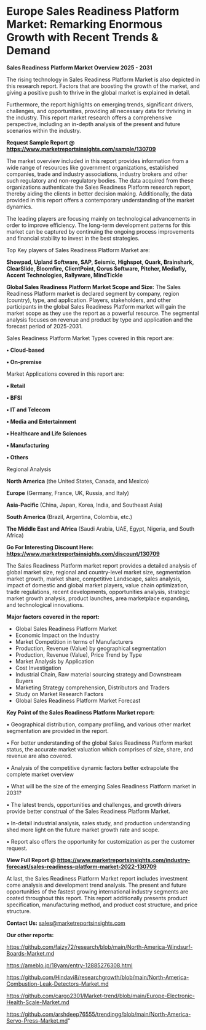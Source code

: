 # Europe Sales Readiness Platform Market: Remarking Enormous Growth with Recent Trends & Demand

<Strong> Sales Readiness Platform Market Overview 2025 - 2031</strong>

The rising technology in Sales Readiness Platform Market is also depicted in this research report. Factors that are boosting the growth of the market, and giving a positive push to thrive in the global market is explained in detail.

Furthermore, the report highlights on emerging trends, significant drivers, challenges, and opportunities, providing all necessary data for thriving in the industry. This report market research offers a comprehensive perspective, including an in-depth analysis of the present and future scenarios within the industry.

<strong>Request Sample Report @ <a href=https://www.marketreportsinsights.com/sample/130709>https://www.marketreportsinsights.com/sample/130709</a></strong>

The market overview included in this report provides information from a wide range of resources like government organizations, established companies, trade and industry associations, industry brokers and other such regulatory and non-regulatory bodies. The data acquired from these organizations authenticate the Sales Readiness Platform research report, thereby aiding the clients in better decision making. Additionally, the data provided in this report offers a contemporary understanding of the market dynamics.

The leading players are focusing mainly on technological advancements in order to improve efficiency. The long-term development patterns for this market can be captured by continuing the ongoing process improvements and financial stability to invest in the best strategies.

Top Key players of Sales Readiness Platform Market are:

<strong>Showpad, Upland Software, SAP, Seismic, Highspot, Quark, Brainshark, ClearSlide, Bloomfire, ClientPoint, Qorus Software, Pitcher, Mediafly, Accent Technologies, Rallyware, MindTickle</strong>

<strong><b>Global Sales Readiness Platform Market Scope and Size:</b></strong>
The Sales Readiness Platform market is declared segment by company, region (country), type, and application. Players, stakeholders, and other participants in the global Sales Readiness Platform market will gain the market scope as they use the report as a powerful resource. The segmental analysis focuses on revenue and product by type and application and the forecast period of 2025-2031.

Sales Readiness Platform Market Types covered in this report are:

<strong>• Cloud-based

• On-premise</strong>

Market Applications covered in this report are:

<strong>• Retail

• BFSI

• IT and Telecom

• Media and Entertainment

• Healthcare and Life Sciences

• Manufacturing

• Others</strong> 

Regional Analysis

<strong>North America</strong> (the United States, Canada, and Mexico)

<strong>Europe</strong> (Germany, France, UK, Russia, and Italy)

<strong>Asia-Pacific</strong> (China, Japan, Korea, India, and Southeast Asia)

<strong>South America</strong> (Brazil, Argentina, Colombia, etc.)

<strong>The Middle East and Africa</strong> (Saudi Arabia, UAE, Egypt, Nigeria, and South Africa)

<strong>Go For Interesting Discount Here: <a href=https://www.marketreportsinsights.com/discount/130709>https://www.marketreportsinsights.com/discount/130709</a></strong>

The Sales Readiness Platform market report provides a detailed analysis of global market size, regional and country-level market size, segmentation market growth, market share, competitive Landscape, sales analysis, impact of domestic and global market players, value chain optimization, trade regulations, recent developments, opportunities analysis, strategic market growth analysis, product launches, area marketplace expanding, and technological innovations.

<strong><b>Major factors covered in the report:</b></strong>
<ul>
  <li>Global Sales Readiness Platform Market </li>
  <li>Economic Impact on the Industry</li>
  <li>Market Competition in terms of Manufacturers</li>
  <li>Production, Revenue (Value) by geographical segmentation</li>
  <li>Production, Revenue (Value), Price Trend by Type</li>
  <li>Market Analysis by Application</li>
  <li>Cost Investigation</li>
  <li>Industrial Chain, Raw material sourcing strategy and Downstream Buyers</li>
  <li>Marketing Strategy comprehension, Distributors and Traders</li>
  <li>Study on Market Research Factors</li>
  <li>Global Sales Readiness Platform Market Forecast</li>
</ul>

<strong><b>Key Point of the Sales Readiness Platform Market report:</b></strong>

• Geographical distribution, company profiling, and various other market segmentation are provided in the report.

• For better understanding of the global Sales Readiness Platform market status, the accurate market valuation which comprises of size, share, and revenue are also covered.

• Analysis of the competitive dynamic factors better extrapolate the complete market overview

• What will be the size of the emerging Sales Readiness Platform market in 2031?

• The latest trends, opportunities and challenges, and growth drivers provide better construal of the Sales Readiness Platform Market.

• In-detail industrial analysis, sales study, and production understanding shed more light on the future market growth rate and scope.

• Report also offers the opportunity for customization as per the customer request.

<strong><b>View Full Report @ <a href=https://www.marketreportsinsights.com/industry-forecast/sales-readiness-platform-market-2022-130709>https://www.marketreportsinsights.com/industry-forecast/sales-readiness-platform-market-2022-130709</a></b></strong>


At last, the Sales Readiness Platform Market report includes investment come analysis and development trend analysis. The present and future opportunities of the fastest growing international industry segments are coated throughout this report. This report additionally presents product specification, manufacturing method, and product cost structure, and price structure.

<strong>Contact Us:</strong>
sales@marketreportsinsights.com

<strong>Our other reports:</strong>

<a href=https://github.com/faizy72/research/blob/main/North-America-Windsurf-Boards-Market.md>https://github.com/faizy72/research/blob/main/North-America-Windsurf-Boards-Market.md</a>

<a href=https://ameblo.jp/18yam/entry-12885276308.html>https://ameblo.jp/18yam/entry-12885276308.html</a>

<a href=https://github.com/Hindavi8/researchgrowth/blob/main/North-America-Combustion-Leak-Detectors-Market.md>https://github.com/Hindavi8/researchgrowth/blob/main/North-America-Combustion-Leak-Detectors-Market.md</a>

<a href=https://github.com/cargo2301/Market-trend/blob/main/Europe-Electronic-Health-Scale-Market.md>https://github.com/cargo2301/Market-trend/blob/main/Europe-Electronic-Health-Scale-Market.md</a>

<a href=https://github.com/arshdeep76555/trendingg/blob/main/North-America-Servo-Press-Market.md>https://github.com/arshdeep76555/trendingg/blob/main/North-America-Servo-Press-Market.md</a>"
